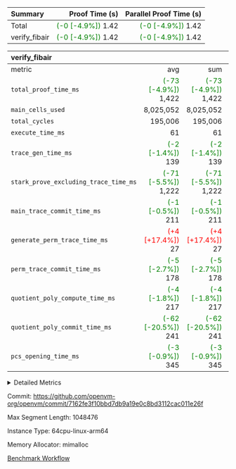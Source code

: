 | Summary | Proof Time (s) | Parallel Proof Time (s) |
|:---|---:|---:|
| Total | <span style='color: green'>(-0 [-4.9%])</span> 1.42 | <span style='color: green'>(-0 [-4.9%])</span> 1.42 |
| verify_fibair | <span style='color: green'>(-0 [-4.9%])</span> 1.42 | <span style='color: green'>(-0 [-4.9%])</span> 1.42 |


| verify_fibair |||||
|:---|---:|---:|---:|---:|
|metric|avg|sum|max|min|
| `total_proof_time_ms ` | <span style='color: green'>(-73 [-4.9%])</span> 1,422 | <span style='color: green'>(-73 [-4.9%])</span> 1,422 | <span style='color: green'>(-73 [-4.9%])</span> 1,422 | <span style='color: green'>(-73 [-4.9%])</span> 1,422 |
| `main_cells_used     ` |  8,025,052 |  8,025,052 |  8,025,052 |  8,025,052 |
| `total_cycles        ` |  195,006 |  195,006 |  195,006 |  195,006 |
| `execute_time_ms     ` |  61 |  61 |  61 |  61 |
| `trace_gen_time_ms   ` | <span style='color: green'>(-2 [-1.4%])</span> 139 | <span style='color: green'>(-2 [-1.4%])</span> 139 | <span style='color: green'>(-2 [-1.4%])</span> 139 | <span style='color: green'>(-2 [-1.4%])</span> 139 |
| `stark_prove_excluding_trace_time_ms` | <span style='color: green'>(-71 [-5.5%])</span> 1,222 | <span style='color: green'>(-71 [-5.5%])</span> 1,222 | <span style='color: green'>(-71 [-5.5%])</span> 1,222 | <span style='color: green'>(-71 [-5.5%])</span> 1,222 |
| `main_trace_commit_time_ms` | <span style='color: green'>(-1 [-0.5%])</span> 211 | <span style='color: green'>(-1 [-0.5%])</span> 211 | <span style='color: green'>(-1 [-0.5%])</span> 211 | <span style='color: green'>(-1 [-0.5%])</span> 211 |
| `generate_perm_trace_time_ms` | <span style='color: red'>(+4 [+17.4%])</span> 27 | <span style='color: red'>(+4 [+17.4%])</span> 27 | <span style='color: red'>(+4 [+17.4%])</span> 27 | <span style='color: red'>(+4 [+17.4%])</span> 27 |
| `perm_trace_commit_time_ms` | <span style='color: green'>(-5 [-2.7%])</span> 178 | <span style='color: green'>(-5 [-2.7%])</span> 178 | <span style='color: green'>(-5 [-2.7%])</span> 178 | <span style='color: green'>(-5 [-2.7%])</span> 178 |
| `quotient_poly_compute_time_ms` | <span style='color: green'>(-4 [-1.8%])</span> 217 | <span style='color: green'>(-4 [-1.8%])</span> 217 | <span style='color: green'>(-4 [-1.8%])</span> 217 | <span style='color: green'>(-4 [-1.8%])</span> 217 |
| `quotient_poly_commit_time_ms` | <span style='color: green'>(-62 [-20.5%])</span> 241 | <span style='color: green'>(-62 [-20.5%])</span> 241 | <span style='color: green'>(-62 [-20.5%])</span> 241 | <span style='color: green'>(-62 [-20.5%])</span> 241 |
| `pcs_opening_time_ms ` | <span style='color: green'>(-3 [-0.9%])</span> 345 | <span style='color: green'>(-3 [-0.9%])</span> 345 | <span style='color: green'>(-3 [-0.9%])</span> 345 | <span style='color: green'>(-3 [-0.9%])</span> 345 |



<details>
<summary>Detailed Metrics</summary>

|  | verify_program_compile_ms | total_cells | stark_prove_excluding_trace_time_ms | quotient_poly_compute_time_ms | quotient_poly_commit_time_ms | perm_trace_commit_time_ms | pcs_opening_time_ms | main_trace_commit_time_ms |
| --- | --- | --- | --- | --- | --- | --- | --- |
|  | 4 | 32 | 9 | 0 | 1 | 0 | 2 | 5 | 

| air_name | rows | quotient_deg | main_cols | interactions | constraints | cells |
| --- | --- | --- | --- | --- | --- | --- |
| AccessAdapterAir<2> |  | 4 |  | 5 | 12 |  | 
| AccessAdapterAir<4> |  | 4 |  | 5 | 12 |  | 
| AccessAdapterAir<8> |  | 4 |  | 5 | 12 |  | 
| FibonacciAir | 16 | 1 | 2 |  | 5 | 32 | 
| FriReducedOpeningAir |  | 4 |  | 35 | 59 |  | 
| NativePoseidon2Air<BabyBearParameters>, 1> |  | 4 |  | 31 | 302 |  | 
| PhantomAir |  | 4 |  | 3 | 4 |  | 
| ProgramAir |  | 1 |  | 1 | 4 |  | 
| VariableRangeCheckerAir |  | 1 |  | 1 | 4 |  | 
| VmAirWrapper<BranchNativeAdapterAir, BranchEqualCoreAir<1> |  | 2 |  | 11 | 23 |  | 
| VmAirWrapper<JalNativeAdapterAir, JalCoreAir> |  | 4 |  | 7 | 6 |  | 
| VmAirWrapper<NativeAdapterAir<2, 0>, PublicValuesCoreAir> |  | 4 |  | 11 | 22 |  | 
| VmAirWrapper<NativeAdapterAir<2, 1>, FieldArithmeticCoreAir> |  | 4 |  | 15 | 23 |  | 
| VmAirWrapper<NativeLoadStoreAdapterAir<1>, NativeLoadStoreCoreAir<1> |  | 4 |  | 19 | 31 |  | 
| VmAirWrapper<NativeVectorizedAdapterAir<4>, FieldExtensionCoreAir> |  | 4 |  | 15 | 23 |  | 
| VmConnectorAir |  | 4 |  | 3 | 8 |  | 
| VolatileBoundaryAir |  | 4 |  | 4 | 16 |  | 

| group | trace_gen_time_ms | total_proof_time_ms | total_cycles | total_cells | stark_prove_excluding_trace_time_ms | quotient_poly_compute_time_ms | quotient_poly_commit_time_ms | perm_trace_commit_time_ms | pcs_opening_time_ms | main_trace_commit_time_ms | main_cells_used | generate_perm_trace_time_ms | execute_time_ms |
| --- | --- | --- | --- | --- | --- | --- | --- | --- | --- | --- | --- | --- | --- |
| verify_fibair | 139 | 1,422 | 195,006 | 23,304,216 | 1,222 | 217 | 241 | 178 | 345 | 211 | 8,025,052 | 27 | 61 | 

| group | air_name | rows | prep_cols | perm_cols | main_cols | cells |
| --- | --- | --- | --- | --- | --- | --- |
| verify_fibair | AccessAdapterAir<2> | 32,768 |  | 16 | 11 | 884,736 | 
| verify_fibair | AccessAdapterAir<4> | 16,384 |  | 16 | 13 | 475,136 | 
| verify_fibair | AccessAdapterAir<8> | 4,096 |  | 16 | 17 | 135,168 | 
| verify_fibair | FriReducedOpeningAir | 512 |  | 76 | 64 | 71,680 | 
| verify_fibair | NativePoseidon2Air<BabyBearParameters>, 1> | 2,048 |  | 36 | 348 | 786,432 | 
| verify_fibair | PhantomAir | 2,048 |  | 8 | 6 | 28,672 | 
| verify_fibair | ProgramAir | 8,192 |  | 8 | 10 | 147,456 | 
| verify_fibair | VariableRangeCheckerAir | 262,144 | 2 | 8 | 1 | 2,359,296 | 
| verify_fibair | VmAirWrapper<BranchNativeAdapterAir, BranchEqualCoreAir<1> | 32,768 |  | 28 | 23 | 1,671,168 | 
| verify_fibair | VmAirWrapper<JalNativeAdapterAir, JalCoreAir> | 8,192 |  | 12 | 10 | 180,224 | 
| verify_fibair | VmAirWrapper<NativeAdapterAir<2, 1>, FieldArithmeticCoreAir> | 131,072 |  | 20 | 30 | 6,553,600 | 
| verify_fibair | VmAirWrapper<NativeLoadStoreAdapterAir<1>, NativeLoadStoreCoreAir<1> | 131,072 |  | 24 | 41 | 8,519,680 | 
| verify_fibair | VmAirWrapper<NativeVectorizedAdapterAir<4>, FieldExtensionCoreAir> | 4,096 |  | 20 | 40 | 245,760 | 
| verify_fibair | VmConnectorAir | 2 | 1 | 8 | 4 | 24 | 
| verify_fibair | VolatileBoundaryAir | 65,536 |  | 8 | 11 | 1,245,184 | 

</details>


Commit: https://github.com/openvm-org/openvm/commit/7162fe3f10bbd7db9a19e0c8bd3112cac011e26f

Max Segment Length: 1048476

Instance Type: 64cpu-linux-arm64

Memory Allocator: mimalloc

[Benchmark Workflow](https://github.com/openvm-org/openvm/actions/runs/12659659762)
